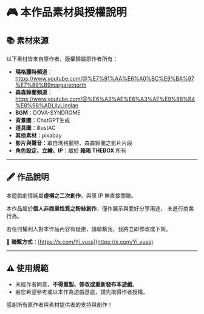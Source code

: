 # 🎮 本作品素材與授權說明

## 📚 素材來源

以下素材皆來自原作者，版權歸屬原作者所有：

* **瑪格麗特頻道**：https://www.youtube.com/@%E7%91%AA%E6%A0%BC%E9%BA%97%E7%89%B9margaretnorth
* **森森鈴蘭頻道**：https://www.youtube.com/@%E6%A3%AE%E6%A3%AE%E9%88%B4%E8%98%ADLilyLinglan
* **BGM**：DOVA-SYNDROME
* **背景圖**：ChatGPT生成
* **道具圖**：illustAC
* **其他素材**：pixabay
* **影片與聲音**：取自瑪格麗特、森森鈴蘭之影片片段
* **角色設定、立繪、IP**：屬於 **箱箱 THEBOX** 所有

---

## 🖋️ 作品說明

本遊戲劇情純屬**虛構之二次創作**，與原 IP 無直接關聯。

本作品屬於**個人非商業性質之粉絲創作**，僅作展示與愛好分享用途，
未進行商業行為。

若任何權利人對本作品內容有疑慮，請聯繫我，我將立即修改或下架。

📩 **聯繫方式**：[https://x.com/Yi_yuss](https://x.com/Yi_yuss)

---

## ⚠️ 使用規範

* 未經作者同意，**不得重製、修改或重新發布本遊戲**。
* 若您希望參考或以本作為遊戲基底，請先取得作者授權。

感謝所有原作者與素材提供者的支持與創作！


